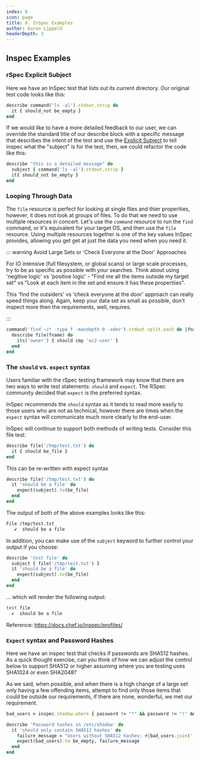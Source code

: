 ```yaml
---
index: 8
icon: page
title: 8. InSpec Examples
author: Aaron Lippold
headerDepth: 3
---
```


## Inspec Examples

### rSpec Explicit Subject

Here we have an InSpec test that lists out its current directory. Our original test code looks like this:

```ruby
describe command('ls -al').stdout.strip do
  it { should_not be_empty }
end
```

If we would like to have a more detailed feedback to our user, we can override the standard title of our describe block with a specific message that describes the intent of the test and use the [Explicit Subject](https://relishapp.com/rspec/rspec-core/docs/subject/explicit-subject) to tell inspec what the "subject" is for the test, then, we could refactor the code like this:

```ruby
describe "this is a detailed message" do
  subject { command('ls -al').stdout.strip }
  it{ should_not be_empty }
end
```

### Looping Through Data

The `file` resource is perfect for looking at single files and thier properities, however, it does not look at groups of files. To do that we need to use multiple resources in concert. Let's use the `command` resource to run the `find` command, or it's equivalent for your target OS, and then use the `file` resource. Using multiple resources together is one of the key values InSpec provides, allowing you get get at just the data you need when you need it.

::: warning Avoid Large Sets or 'Check Everyone at the Door' Approaches

For IO intensive (full filesystem, or global scans) or large scale processes, try to be as specific as possible with your searches. Think about using 'negitive logic' vs 'positive logic' - "Find me all the items outside my target set" vs "Look at each item in the set and ensure it has these propertiies". 

This 'find the outsiders' vs 'check everyone at the door' approach can really speed things along. Again, keep your data set as small as possible, don't inspect more then the requirements, well, requires.
 
 :::
 
```ruby
command('find ~/* -type f -maxdepth 0 -xdev').stdout.split.each do |fname|
  describe file(fname) do
    its('owner') { should cmp 'ec2-user' }
  end
end
```

### The `should` vs. `expect` syntax

Users familiar with the rSpec testing framework may know that there are two ways to write test statements: `should` and `expect`. The RSpec community decided that `expect` is the preferred syntax.

InSpec recommends the `should` syntax as it tends to read more easily to those users who are not as technical, however there are times when the `expect` syntax will communicate much more clearly to the end-user.

InSpec will continue to support both methods of writing tests. Consider this file test:

```ruby
describe file('/tmp/test.txt') do
  it { should be_file }
end
```

This can be re-written with expect syntax

```ruby
describe file('/tmp/test.txt') do
  it 'should be a file' do
    expect(subject).to(be_file)
  end
end
```

The output of both of the above examples looks like this:

```sh
File /tmp/test.txt
   ✔  should be a file
```

In addition, you can make use of the `subject` keyword to further control your output if you choose:

```ruby
describe 'test file' do
  subject { file('/tmp/test.txt') }
  it 'should be a file' do
    expect(subject).to(be_file)
  end
end
```

… which will render the following output:

```sh
test file
  ✔  should be a file
```

Reference: <https://docs.chef.io/inspec/profiles/>

### `Expect` syntax and Password Hashes

Here we have an inspec test that checks if passwords are SHA512 hashes. As a quick thought exercise, can you think of how we can adjust the control below to support SHA512 or higher assuming where you are testing uses SHA1024 or even SHA2048?

As we said, when possible, and when there is a high change of a large set only having a few offending items, attempt to find only those items that could be outside our requirements, if there are none, wonderful, we met our requirement.

```ruby
bad_users = inspec.shadow.where { password != "*" && password != "!" && password !~ /\$6\$/ }.users

describe 'Password hashes in /etc/shadow' do
  it 'should only contain SHA512 hashes' do
    failure_message = "Users without SHA512 hashes: #{bad_users.join(', ')}"
    expect(bad_users).to be_empty, failure_message
  end
end
```
